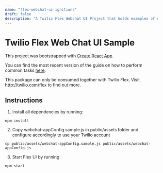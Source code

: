 ```yaml
---
name: "flex-webchat-ui-ignitions"
draft: false
description: "A Twilio Flex Webchat UI Project that holds examples of different startups."
---
```


# Twilio Flex Web Chat UI Sample

This project was bootstrapped with [Create React App](https://github.com/facebookincubator/create-react-app).

You can find the most recent version of the guide on how to perform common tasks [here](https://github.com/facebookincubator/create-react-app/blob/master/packages/react-scripts/template/README.md).

This package can only be consumed together with Twilio Flex. Visit http://twilio.com/flex to find out more.

## Instructions

1. Install all dependencies by running:
```
npm install
```
2. Copy webchat-appConfig.sample.js in public/assets folder and configure accordingly to use your Twilio account
```
cp public/assets/webchat-appConfig.sample.js public/assets/webchat-appConfig.js
```
3. Start Flex UI by running:
```
npm start
```